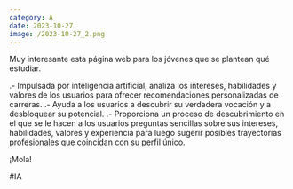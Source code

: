 ```yaml
--- 
category: A 
date: 2023-10-27 
image: /2023-10-27_2.png 
--- 
```


Muy interesante esta página web para los jóvenes que se plantean qué estudiar.

.- Impulsada por inteligencia artificial, analiza los intereses, habilidades y valores de los usuarios para ofrecer recomendaciones personalizadas de carreras.
.- Ayuda a los usuarios a descubrir su verdadera vocación y a desbloquear su potencial.
.- Proporciona un proceso de descubrimiento en el que se le hacen a los usuarios preguntas sencillas sobre sus intereses, habilidades, valores y experiencia para luego sugerir posibles trayectorias profesionales que coincidan con su perfil único.

¡Mola!

#IA